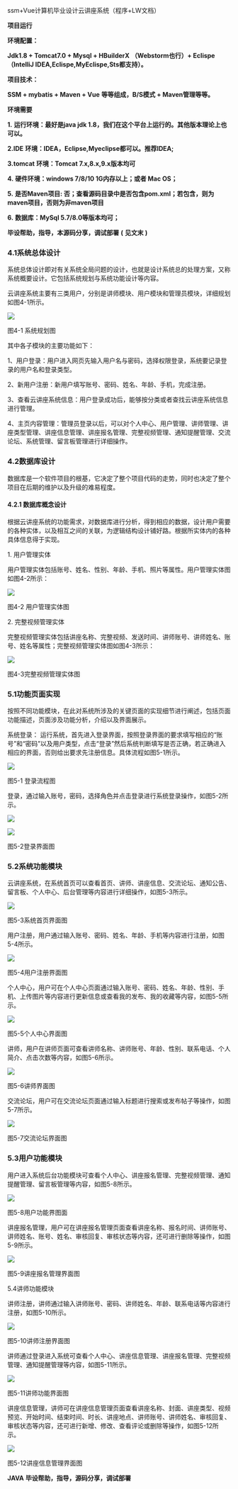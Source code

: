 ssm+Vue计算机毕业设计云讲座系统（程序+LW文档）

**项目运行**

**环境配置：**

**Jdk1.8 + Tomcat7.0 + Mysql + HBuilderX** **（Webstorm也行）+ Eclispe（IntelliJ
IDEA,Eclispe,MyEclispe,Sts都支持）。**

**项目技术：**

**SSM + mybatis + Maven + Vue** **等等组成，B/S模式 + Maven管理等等。**

**环境需要**

**1.** **运行环境：最好是java jdk 1.8，我们在这个平台上运行的。其他版本理论上也可以。**

**2.IDE** **环境：IDEA，Eclipse,Myeclipse都可以。推荐IDEA;**

**3.tomcat** **环境：Tomcat 7.x,8.x,9.x版本均可**

**4.** **硬件环境：windows 7/8/10 1G内存以上；或者 Mac OS；**

**5.** **是否Maven项目: 否；查看源码目录中是否包含pom.xml；若包含，则为maven项目，否则为非maven项目**

**6.** **数据库：MySql 5.7/8.0等版本均可；**

**毕设帮助，指导，本源码分享，调试部署** **(** **见文末** **)**

### 4.1系统总体设计

系统总体设计即对有关系统全局问题的设计，也就是设计系统总的处理方案，又称系统概要设计。它包括系统规划与系统功能设计等内容。

云讲座系统主要有三类用户，分别是讲师模块、用户模块和管理员模块，详细规划如图4-1所示。

![](./res/10e45ed3df3b428b942b9dab57b3554f.png)

图4-1 系统规划图

其中各子模块的主要功能如下：

1、用户登录：用户进入网页先输入用户名与密码，选择权限登录，系统要记录登录的用户名和登录类型。

2、新用户注册：新用户填写账号、密码、姓名、年龄、手机，完成注册。

3、查看云讲座系统信息：用户登录成功后，能够按分类或者查找云讲座系统信息进行管理。

4、主页内容管理：管理员登录以后，可以对个人中心、用户管理、讲师管理、讲座类型管理、讲座信息管理、讲座报名管理、完整视频管理、通知提醒管理、交流论坛、系统管理、留言板管理进行详细操作。

### 4.2数据库设计

数据库是一个软件项目的根基，它决定了整个项目代码的走势，同时也决定了整个项目在后期的维护以及升级的难易程度。

#### 4.2.1 数据库概念设计

根据云讲座系统的功能需求，对数据库进行分析，得到相应的数据，设计用户需要的各种实体，以及相互之间的关联，为逻辑结构设计铺好路。根据所实体内的各种具体信息得于实现。

1\. 用户管理实体

用户管理实体包括账号、姓名、性别、年龄、手机、照片等属性。用户管理实体图如图4-2所示：

![](./res/78d6806bff5445bb8f9d733d9ef70088.png)

图4-2 用户管理实体图

2\. 完整视频管理实体

完整视频管理实体包括讲座名称、完整视频、发送时间、讲师账号、讲师姓名、账号、姓名等属性；完整视频管理实体图如图4-3所示：

![](./res/e13fb0f427a540079b5ef457399db17a.png)

图4-3完整视频管理实体图

### 5.1功能页面实现

按照不同功能模块，在此对系统所涉及的关键页面的实现细节进行阐述，包括页面功能描述，页面涉及功能分析，介绍以及界面展示。

系统登录：
运行系统，首先进入登录界面，按照登录界面的要求填写相应的“账号”和“密码”以及用户类型，点击“登录”然后系统判断填写是否正确，若正确进入相应的界面，否则给出要求先注册信息。具体流程如图5-1所示。

![](./res/4779dc0c824c4968910ce8a98bfe6f91.png)

图5-1 登录流程图

登录，通过输入账号，密码，选择角色并点击登录进行系统登录操作，如图5-2所示。

![](./res/d0bbce17f6af4d5db141fd734ce6f000.png)

![](./res/a74e5b96ed4a45158eeb23f657481df9.png)

图5-2登录界面图

### 5.2系统功能模块

云讲座系统，在系统首页可以查看首页、讲师、讲座信息、交流论坛、通知公告、留言板、个人中心、后台管理等内容进行详细操作，如图5-3所示。

![](./res/c49dde9338884451b2b5a4af549ce2f5.png)

图5-3系统首页界面图

用户注册，用户通过输入账号、密码、姓名、年龄、手机等内容进行注册，如图5-4所示。

![](./res/22464af05d3d477b8926230dd8e2b7fa.png)

图5-4用户注册界面图

个人中心，用户可在个人中心页面通过输入账号、密码、姓名、年龄、性别、手机、上传图片等内容进行更新信息或查看我的发布、我的收藏等内容，如图5-5所示。

![](./res/946caf252e844ba787e3b8f7d2553b04.png)

图5-5个人中心界面图

讲师，用户在讲师页面可查看讲师名称、讲师账号、年龄、性别、联系电话、个人简介、点击次数等内容，如图5-6所示。

![](./res/9e103223571d4f798251e60327084753.png)

图5-6讲师界面图

交流论坛，用户可在交流论坛页面通过输入标题进行搜索或发布帖子等操作，如图5-7所示。

![](./res/04b0cee1aa7f4d9b987f15671f6eb451.png)

图5-7交流论坛界面图

### 5.3用户功能模块

用户进入系统后台功能模块可查看个人中心、讲座报名管理、完整视频管理、通知提醒管理、留言板管理等内容，如图5-8所示。

![](./res/6f1a0a0716274dadadea96cbf5ad138d.png)

图5-8用户功能界图面

讲座报名管理，用户可在讲座报名管理页面查看讲座名称、报名时间、讲师账号、讲师姓名、账号、姓名、审核回复、审核状态等内容，还可进行删除等操作，如图5-9所示。

![](./res/185d1ea0ebfd4e3fb80f5e0255ab4c83.png)

图5-9讲座报名管理界面图

5.4讲师功能模块

讲师注册，讲师通过输入讲师账号、密码、讲师姓名、年龄、联系电话等内容进行注册，如图5-10所示。

![](./res/a498505e0acf43b3918fd193e67782f7.png)

图5-10讲师注册界面图

讲师通过登录进入系统可查看个人中心、讲座信息管理、讲座报名管理、完整视频管理、通知提醒管理等内容，如图5-11所示。

![](./res/452a7438ecdb4683936d2b5bc9702d81.png)

图5-11讲师功能界面图

讲座信息管理，讲师可在讲座信息管理页面查看讲座名称、封面、讲座类型、视频预览、开始时间、结束时间、时长、讲座地点、讲师账号、讲师姓名、审核回复、审核状态等内容，还可进行新增、修改、查看评论或删除等操作，如图5-12所示。

![](./res/be1d1cd8baf14e1dad0c9b3acb18f707.png)

图5-12讲座信息管理界面图

**JAVA** **毕设帮助，指导，源码分享，调试部署**

